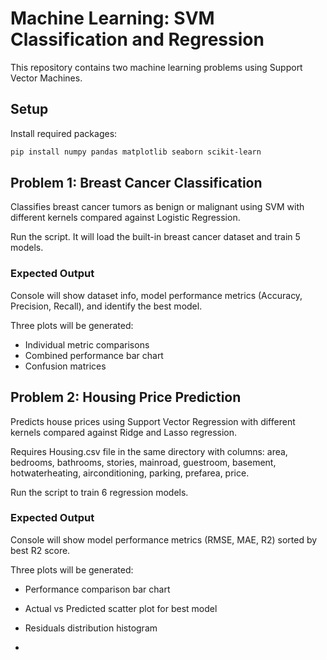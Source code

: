 # Machine Learning: SVM Classification and Regression

This repository contains two machine learning problems using Support Vector Machines.

## Setup

Install required packages:
```bash
pip install numpy pandas matplotlib seaborn scikit-learn
```

## Problem 1: Breast Cancer Classification

Classifies breast cancer tumors as benign or malignant using SVM with different kernels compared against Logistic Regression.

Run the script. It will load the built-in breast cancer dataset and train 5 models.

### Expected Output

Console will show dataset info, model performance metrics (Accuracy, Precision, Recall), and identify the best model.

Three plots will be generated:
- Individual metric comparisons
- Combined performance bar chart
- Confusion matrices

## Problem 2: Housing Price Prediction

Predicts house prices using Support Vector Regression with different kernels compared against Ridge and Lasso regression.

Requires Housing.csv file in the same directory with columns: area, bedrooms, bathrooms, stories, mainroad, guestroom, basement, hotwaterheating, airconditioning, parking, prefarea, price.

Run the script to train 6 regression models.

### Expected Output

Console will show model performance metrics (RMSE, MAE, R2) sorted by best R2 score.

Three plots will be generated:
- Performance comparison bar chart
- Actual vs Predicted scatter plot for best model
- Residuals distribution histogram

- 
